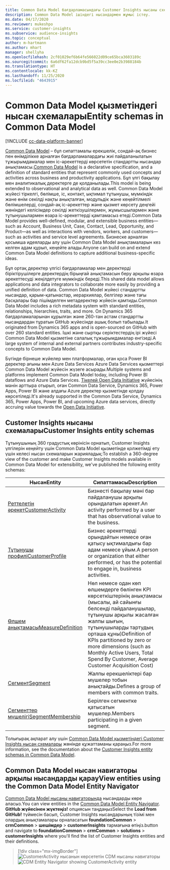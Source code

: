 ```yaml
---
title: Common Data Model бағдарламасындағы Customer Insights нысаны схемалары
description: Common Data Model ішіндегі нысандармен жұмыс істеу.
ms.date: 04/17/2020
ms.reviewer: mukeshpo
ms.service: customer-insights
ms.subservice: audience-insights
ms.topic: conceptual
author: m-hartmann
ms.author: mhart
manager: shellyha
ms.openlocfilehash: 2cf01029ef6b64fe566022d09ce65bca3603189c
ms.sourcegitcommit: 6a6df62fa12dcb9bd5f5a39cc3ee0e2b3988184b
ms.translationtype: HT
ms.contentlocale: kk-KZ
ms.lasthandoff: 11/25/2020
ms.locfileid: "4643915"
---
```

# <a name="entity-schemas-in-common-data-model"></a><span data-ttu-id="426b7-103">Common Data Model қызметіндегі нысан схемалары</span><span class="sxs-lookup"><span data-stu-id="426b7-103">Entity schemas in Common Data Model</span></span>

[!INCLUDE [cc-data-platform-banner](../includes/cc-data-platform-banner.md)]

<span data-ttu-id="426b7-104">[Common Data Model](https://docs.microsoft.com/common-data-model/) – бұл сипаттамалы ерекшелік, сондай-ақ бизнес пен өнімділікке арналған бағдарламалардағы жиі пайдаланылатын тұжырымдамалар мен іс-әрекеттерді көрсететін стандартты нысандар анықтамасы.</span><span class="sxs-lookup"><span data-stu-id="426b7-104">[Common Data Model](https://docs.microsoft.com/common-data-model/) is a declarative specification, and a definition of standard entities that represent commonly used concepts and activities across business and productivity applications.</span></span> <span data-ttu-id="426b7-105">Бұл үлгі бақылау мен аналитикалық деректерге де қолданылады.</span><span class="sxs-lookup"><span data-stu-id="426b7-105">This model is being extended to observational and analytical data as well.</span></span> <span data-ttu-id="426b7-106">Common Data Model жүйесі тіркелгі, бөлімше, іс, контакт, ықтимал тұтынушы, мүмкіндік және өнім секілді нақты анықталған, модульдік және кеңейтілмелі бөлімшелерді, сондай-ақ іс-әрекеттер және қызмет көрсету деңгейі жөніндегі келісімдер секілді жеткізушілермен, жұмысшылармен және тұтынушылармен өзара іс-әрекеттерді қамтамасыз етеді.</span><span class="sxs-lookup"><span data-stu-id="426b7-106">Common Data Model provides well-defined, modular, and extensible business entities—such as Account, Business Unit, Case, Contact, Lead, Opportunity, and Product—as well as interactions with vendors, workers, and customers—such as activities and service level agreements.</span></span> <span data-ttu-id="426b7-107">Бизнеске арналған қосымша идеяларды алу үшін Common Data Model анықтамаларын кез келген адам құрып, кеңейте алады.</span><span class="sxs-lookup"><span data-stu-id="426b7-107">Anyone can build on and extend Common Data Model definitions to capture additional business-specific ideas.</span></span>

<span data-ttu-id="426b7-108">Бұл ортақ деректер үлгісі бағдарламалар мен деректерді біріктірушілерге деректердің бірыңғай анықтамасын беру арқылы өзара әрекеттесуді жеңілдетуге мүмкіндік береді.</span><span class="sxs-lookup"><span data-stu-id="426b7-108">This shared data model allows applications and data integrators to collaborate more easily by providing a unified definition of data.</span></span> <span data-ttu-id="426b7-109">Common Data Model жүйесі стандартты нысандар, қарым-қатынастар, иерархиялар, белгілер және тағы басқалары бар пішімделген метадеректер жүйесін қамтиды.</span><span class="sxs-lookup"><span data-stu-id="426b7-109">Common Data Model includes a rich metadata system with standard entities, relationships, hierarchies, traits, and more.</span></span> <span data-ttu-id="426b7-110">Ол Dynamics 365 бағдарламаларынан құрылған және 260-тан астам стандартты нысандардан тұратын GitHub жүйесінде ашық болып табылады.</span><span class="sxs-lookup"><span data-stu-id="426b7-110">It originated from Dynamics 365 apps and is open-sourced on GitHub with over 260 standard entities.</span></span> <span data-ttu-id="426b7-111">Ішкі және сыртқы серіктестердің ірі жүйесі Common Data Model қызметіне салалық тұжырымдамалар енгізеді.</span><span class="sxs-lookup"><span data-stu-id="426b7-111">A large system of internal and external partners contributes industry-specific concepts to Common Data Model.</span></span>

<span data-ttu-id="426b7-112">Бүгінде бірнеше жүйелер мен платформалар, оған қоса Power BI деректер ағыны мен Azure Data Services Azure Data Services қызметтері Common Data Model жүйесін жүзеге асырады.</span><span class="sxs-lookup"><span data-stu-id="426b7-112">Multiple systems and platforms implement Common Data Model today, including Power BI dataflows and Azure Data Services.</span></span> <span data-ttu-id="426b7-113">[Тікелей Open Data Initiative](https://www.microsoft.com/open-data-initiative) жүйесінің мәнін арттыра отырып, оған Common Data Service, Dynamics 365, Power Apps, Power BI және алдағы Azure деректер қызметінде қолдау көрсетіледі.</span><span class="sxs-lookup"><span data-stu-id="426b7-113">It's already supported in the Common Data Service, Dynamics 365, Power Apps, Power BI, and upcoming Azure data services, directly accruing value towards the [Open Data Initiative](https://www.microsoft.com/open-data-initiative).</span></span>

## <a name="customer-insights-entity-schemas"></a><span data-ttu-id="426b7-114">Customer Insights нысаны схемалары</span><span class="sxs-lookup"><span data-stu-id="426b7-114">Customer Insights entity schemas</span></span>

<span data-ttu-id="426b7-115">Тұтынушының 360 градустық көрінісін орнатып, Customer Insights үлгілерін кеңейту үшін Common Data Model қызметінде қолжетімді ету үшін келесі нысан схемаларын жарияладық:</span><span class="sxs-lookup"><span data-stu-id="426b7-115">To establish a 360-degree view of the customer and make Customer Insights models available in Common Data Model for extensibility, we've published the following entity schemas:</span></span>

| <span data-ttu-id="426b7-116">Нысан</span><span class="sxs-lookup"><span data-stu-id="426b7-116">Entity</span></span> | <span data-ttu-id="426b7-117">Сипаттамасы</span><span class="sxs-lookup"><span data-stu-id="426b7-117">Description</span></span> |
|---------|---------|
|[<span data-ttu-id="426b7-118">Реттелетін әрекет</span><span class="sxs-lookup"><span data-stu-id="426b7-118">CustomerActivity</span></span>](https://docs.microsoft.com/common-data-model/schema/core/applicationcommon/foundationcommon/crmcommon/solutions/customerinsights/customeractivity) | <span data-ttu-id="426b7-119">Бизнесті бақылау мәні бар пайдаланушы арқылы орындалатын әрекет.</span><span class="sxs-lookup"><span data-stu-id="426b7-119">An activity performed by a user that has observational value to the business.</span></span> |
|[<span data-ttu-id="426b7-120">Тұтынушы профилі</span><span class="sxs-lookup"><span data-stu-id="426b7-120">CustomerProfile</span></span>](https://docs.microsoft.com/common-data-model/schema/core/applicationcommon/foundationcommon/crmcommon/solutions/customerinsights/customerprofile) | <span data-ttu-id="426b7-121">Бизнес әрекеттерді орындайтын немесе оған қатысу ықтималдығы бар адам немесе ұйым.</span><span class="sxs-lookup"><span data-stu-id="426b7-121">A person or organization that either performed, or has the potential to engage in, business activities.</span></span> |
|[<span data-ttu-id="426b7-122">Өлшем анықтамасы</span><span class="sxs-lookup"><span data-stu-id="426b7-122">MeasureDefinition</span></span>](https://docs.microsoft.com/common-data-model/schema/core/applicationcommon/foundationcommon/crmcommon/solutions/customerinsights/measuredefinition) | <span data-ttu-id="426b7-123">Нөл немесе одан көп өлшемдерге бөлінген KPI көрсеткіштерінің анықтамасы (мысалы, ай сайынғы белсенді пайдаланушылар, тұтынушы арқылы жасалған жалпы шығын, тұтынушыларды тартудың орташа құны)</span><span class="sxs-lookup"><span data-stu-id="426b7-123">Definition of KPIs partitioned by zero or more dimensions (such as Monthly Active Users, Total Spend By Customer, Average Customer Acquisition Cost)</span></span> |
|[<span data-ttu-id="426b7-124">Сегмент</span><span class="sxs-lookup"><span data-stu-id="426b7-124">Segment</span></span>](https://docs.microsoft.com/common-data-model/schema/core/applicationcommon/foundationcommon/crmcommon/solutions/customerinsights/segment) | <span data-ttu-id="426b7-125">Жалпы ерекшеліктері бар мүшелер тобын анықтайды.</span><span class="sxs-lookup"><span data-stu-id="426b7-125">Defines a group of members with common traits.</span></span> |
|[<span data-ttu-id="426b7-126">Сегменттер мүшелігі</span><span class="sxs-lookup"><span data-stu-id="426b7-126">SegmentMembership</span></span>](https://docs.microsoft.com/common-data-model/schema/core/applicationcommon/foundationcommon/crmcommon/solutions/customerinsights/segmentmembership) | <span data-ttu-id="426b7-127">Берілген сегментке қатысатын мүшелер.</span><span class="sxs-lookup"><span data-stu-id="426b7-127">Members participating in a given segment.</span></span> |

<span data-ttu-id="426b7-128">Толығырақ ақпарат алу үшін [Common Data Model қызметіндегі Customer Insights нысан схемалары](https://docs.microsoft.com/common-data-model/schema/core/applicationcommon/foundationcommon/crmcommon/solutions/customerinsights/overview) жөнінде құжаттаманы қараңыз.</span><span class="sxs-lookup"><span data-stu-id="426b7-128">For more information, see the documentation about the [Customer Insights entity schemas in Common Data Model](https://docs.microsoft.com/common-data-model/schema/core/applicationcommon/foundationcommon/crmcommon/solutions/customerinsights/overview).</span></span>

## <a name="view-entities-using-the-common-data-model-entity-navigator"></a><span data-ttu-id="426b7-129">Common Data Model нысан навигаторы арқылы нысандарды қарау</span><span class="sxs-lookup"><span data-stu-id="426b7-129">View entities using the Common Data Model Entity Navigator</span></span>

<span data-ttu-id="426b7-130">[Common Data Model нысаны навигаторында](https://microsoft.github.io/CDM/) нысандарды көре аласыз.</span><span class="sxs-lookup"><span data-stu-id="426b7-130">You can view entities in the [Common Data Model Entity Navigator](https://microsoft.github.io/CDM/).</span></span> <span data-ttu-id="426b7-131">**GitHub жүйесінен жүктеңіз!** опциясын таңдаңыз</span><span class="sxs-lookup"><span data-stu-id="426b7-131">Select the **Load from GitHub!**</span></span> <span data-ttu-id="426b7-132">түймесін басып, Customer Insights нысандарының тізімі мен олардың анықтамалары орналасатын **foundationCommon** > **crmCommon** > **шешімдер** > **customerInsights** тармағына өтіңіз.</span><span class="sxs-lookup"><span data-stu-id="426b7-132">button and navigate to **foundationCommon** > **crmCommon** > **solutions** > **customerInsights** where you'll find the list of Customer Insights entities and their definitions.</span></span>
> [!div class="mx-imgBorder"]
> <span data-ttu-id="426b7-133">![CustomerActivity нысанын көрсететін CDM нысаны навигаторы](media/CDM-entity-navigator.png "CustomerActivity нысанын көрсететін CDM нысаны навигаторы")</span><span class="sxs-lookup"><span data-stu-id="426b7-133">![CDM Entity Navigator showing CustomerActivity entity](media/CDM-entity-navigator.png "CDM Entity Navigator showing CustomerActivity entity")</span></span>
